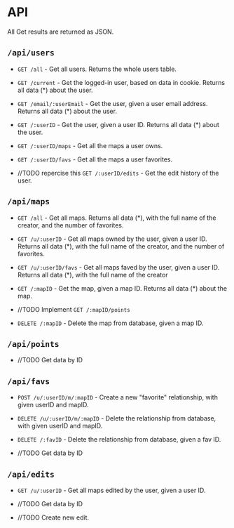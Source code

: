 # API

All Get results are returned as JSON.



## ```/api/users```

- ```GET /all``` - Get all users.
Returns the whole users table.

- ```GET /current``` - Get the logged-in user, based on data in cookie.
Returns all data (*) about the user.

- ```GET /email/:userEmail``` - Get the user, given a user email address.
Returns all data (*) about the user.

- ```GET /:userID``` - Get the user, given a user ID.
Returns all data (*) about the user.

- ```GET /:userID/maps``` - Get all the maps a user owns.

- ```GET /:userID/favs``` - Get all the maps a user favorites.

- //TODO repercise this ```GET /:userID/edits``` - Get the edit history of the user.



## ```/api/maps```

- ```GET /all``` - Get all maps.
Returns all data (*), with the full name of the creator, and the number of favorites.

- ```GET /u/:userID``` - Get all maps owned by the user, given a user ID.
Returns all data (*), with the full name of the creator, and the number of favorites.

- ```GET /u/:userID/favs``` - Get all maps faved by the user, given a user ID.
Returns all data (*), with the full name of the creator

- ```GET /:mapID``` - Get the map, given a map ID.
Returns all data (*) about the map.

- //TODO Implement ```GET /:mapID/points```

- ```DELETE /:mapID``` - Delete the map from database, given a map ID.



## ```/api/points```

- //TODO Get data by ID


## ```/api/favs```

- ```POST /u/:userID/m/:mapID``` - Create a new "favorite" relationship, with given userID and mapID.

- ```DELETE /u/:userID/m/:mapID``` - Delete the relationship from database, with given userID and mapID.

- ```DELETE /:favID``` - Delete the relationship from database, given a fav ID.

- //TODO Get data by ID



## ```/api/edits```

- ```GET /u/:userID``` - Get all maps edited by the user, given a user ID.

- //TODO Get data by ID

- //TODO Create new edit.





